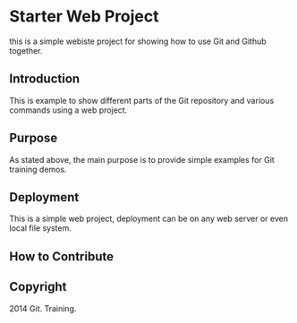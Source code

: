 # Starter Web Project
this is a simple webiste project for 
showing how to use Git and Github together.
## Introduction
This is example to show different parts
of the Git repository and various commands
using a web project.
## Purpose
As stated above, the main purpose is to provide simple examples
for Git training demos.

## Deployment
This is a simple web project, deployment
can be on any web server or even local
file system.
## How to Contribute

## Copyright
 
2014 Git. Training.
